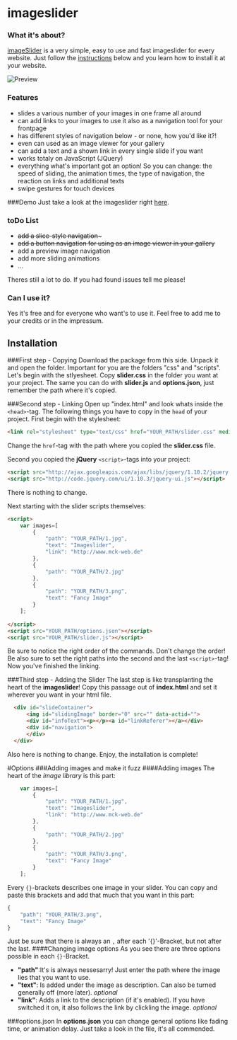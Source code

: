 # imageslider
### What it's about?
[imageSlider](http://imageslider.mck-web.de) is a very simple, easy to use and fast imageslider for every website. Just follow the [instructions](#installation) below and you learn how to install it at your website.

![Preview](https://github.com/ZoC111/imageSlider/raw/master/imageFolder/imageslider_preview.png "Preview")

### Features
* slides a various number of your images in one frame all around
* can add links to your images to use it also as a navigation tool for your frontpage
* has different styles of navigation below - or none, how you'd like it?!
* even can used as an image viewer for your gallery
* can add a text and a shown link in every single slide if you want
* works totaly on JavaScript (JQuery)
* everything what's important got an option! So you can change: the speed of sliding, the animation times, the type of navigation, the reaction on links and additional texts
* swipe gestures for touch devices

###Demo
Just take a look at the imageslider right [here](http://imageslider.mck-web.de).

### toDo List
- ~~add a slice-style navigation~~~
- ~~add a button navigation for using as an image viewer in your gallery~~
- add a preview image navigation
- add more sliding animations
- ...

Theres still a lot to do. If you had found issues tell me please!

### Can I use it?
Yes it's free and for everyone who want's to use it. Feel free to add me to your credits or in the impressum.

## Installation

###First step - Copying
Download the package from this side. Unpack it and open the folder.
Important for you are the folders "css" and "scripts". Let's begin with the stlyesheet. Copy __slider.css__ in the folder you want at your project.
The same you can do with __slider.js__ and __options.json__, just remember the path where it's copied.

###Second step - Linking
Open up "index.html" and look whats inside the `<head>`-tag. The following things you have to copy in the `head` of your project. First begin with the stylesheet:
```html
<link rel="stylesheet" type="text/css" href="YOUR_PATH/slider.css" media="all" />
```
Change the `href`-tag with the path where you copied the __slider.css__ file.

Second you copied the __jQuery__ `<script>`-tags into your project:
```html
<script src="http://ajax.googleapis.com/ajax/libs/jquery/1.10.2/jquery.min.js"></script>
<script src="http://code.jquery.com/ui/1.10.3/jquery-ui.js"></script>
```
There is nothing to change.

Next starting with the slider scripts themselves:
```html
<script>
    var images=[
        {
            "path": "YOUR_PATH/1.jpg",
            "text": "Imageslider",
            "link": "http://www.mck-web.de"
        },
        {
            "path": "YOUR_PATH/2.jpg"
        },
        {
            "path": "YOUR_PATH/3.png",
            "text": "Fancy Image"
        }
    ];
        
</script>
<script src="YOUR_PATH/options.json"></script>
<script src="YOUR_PATH/slider.js"></script>
```
Be sure to notice the right order of the commands. Don't change the order! Be also sure to set the right paths into the second and the last `<script>`-tag!
Now you've finished the linking.

###Third step - Adding the Slider
The last step is like transplanting the heart of the __imageslider__! Copy this passage out of __index.html__ and set it wherever you want in your html file.
```html
  <div id="slideContainer">
      <img id="slidingImage" border="0" src="" data-actid="">
      <div id="infoText"><p></p><a id="linkReferer"></a></div>
      <div id="navigation">
      </div>
  </div>
````
Also here is nothing to change. Enjoy, the installation is complete!

#Options
###Adding images and make it fuzz
####Adding images
The heart of the _image library_ is this part:
```javascript
    var images=[
        {
            "path": "YOUR_PATH/1.jpg",
            "text": "Imageslider",
            "link": "http://www.mck-web.de"
        },
        {
            "path": "YOUR_PATH/2.jpg"
        },
        {
            "path": "YOUR_PATH/3.png",
            "text": "Fancy Image"
        }
    ];
```
Every `{}`-brackets describes one image in your slider. You can copy and paste this brackets and add that much that you want in this part:
```javascript
{
    "path": "YOUR_PATH/3.png",
    "text": "Fancy Image"
}
```
Just be sure that there is always an `,` after each '{}'-Bracket, but not after the last.
####Changing image options
As you see there are three options possible in each `{}`-Bracket.
* __"path"__:It's is always nessesarry! Just enter the path where the image lies that you want to use.
* __"text"__: Is added under the image as description. Can also be turned generally off (more later). _optional_
* __"link"__: Adds a link to the description (if it's enabled). If you have switched it on, it also follows the link by clickling the image. _optional_

###options.json
In __options.json__ you can change general options like fading time, or animation delay. Just take a look in the file, it's all commended.
